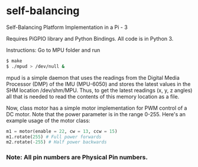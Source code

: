 # self-balancing
Self-Balancing Platform Implementation in a Pi - 3

Requires PiGPIO library and Python Bindings. All code is in Python 3.

Instructions: Go to MPU folder and run
```sh
$ make
$ ./mpud > /dev/null &
```

mpud is a simple daemon that uses the readings from the Digital Media Processor (DMP) of the IMU (MPU-6050) and stores the latest values in the SHM location /dev/shm/MPU. Thus, to get the latest readings (x, y, z angles) all that is needed to read the contents of this memory location as a file.

Now, class motor has a simple motor implementation for PWM control of a DC motor. Note that the power parameter is in the range 0-255.
Here's an example usage of the motor class:
```python
m1 = motor(enable = 22, cw = 13, ccw = 15)
m1.rotate(255) # Full power forwards
m2.rotate(-255) # Half power backwards
```

### Note: All pin numbers are Physical Pin numbers.

